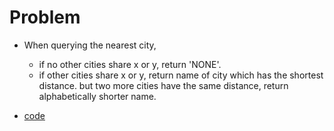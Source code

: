 # Problem

- When querying the nearest city,

  - if no other cities share x or y, return 'NONE'.
  - if other cities share x or y, return name of city which has the shortest distance. but two more cities have the same distance, return alphabetically shorter name.

- [code](city.rb)
